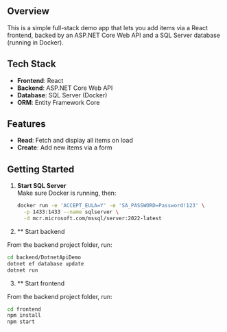 ## Overview

This is a simple full-stack demo app that lets you add items via a React frontend, backed by an ASP.NET Core Web API and a SQL Server database (running in Docker).

## Tech Stack

- **Frontend**: React  
- **Backend**: ASP.NET Core Web API  
- **Database**: SQL Server (Docker)  
- **ORM**: Entity Framework Core  

## Features

- **Read**: Fetch and display all items on load  
- **Create**: Add new items via a form

## Getting Started

1. **Start SQL Server**  
   Make sure Docker is running, then:
   ```bash
   docker run -e 'ACCEPT_EULA=Y' -e 'SA_PASSWORD=Password!123' \
     -p 1433:1433 --name sqlserver \
     -d mcr.microsoft.com/mssql/server:2022-latest
2. ** Start backend

From the backend project folder, run:
```bash
cd backend/DotnetApiDemo
dotnet ef database update
dotnet run
````
3. ** Start frontend

From the backend project folder, run:
```bash
cd frontend
npm install
npm start

